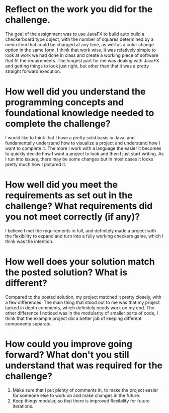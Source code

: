 
# Reflect on the work you did for the challenge.


The goal of the assignment was to use JavaFX to build auto build a checkerboard type object, with the number of squares determined by a menu item that could be changed at any time, as well as a color change option in the same form. 
I think that work wise, it was relatively simple to look at work we had done in class and create a working piece of software that fit the requirements. The longest part for me was dealing with JavaFX and getting things to look just right, but other than that it was a pretty straight forward execution.


# How well did you understand the programming concepts and foundational knowledge needed to complete the challenge?
I would like to think that I have a pretty solid basis in Java, and fundamentally understand how to visualize a project and understand how I want to complete it. The more I work with a language the easier it becomes to quickly decide how I want a project to look and then I just start writing. As I run into issues, there may be some changes but in most cases it looks pretty much how I pictured it.


# How well did you meet the requirements as set out in the challenge? What requirements did you not meet correctly (if any)?
I believe I met the requirements in full, and definitely made a project with the flexibility to expand and turn into a fully working checkers game, which I think was the intention.


# How well does your solution match the posted solution? What is different?
Compared to the posted solution, my project matched it pretty closely, with a few differences. The main thing that stood out to me was that my project lacked in depth comments, which definitely needs work on my end. The other difference I noticed was in the modularity of smaller parts of code, I think that the example project did a better job of keeping different components separate.


# How could you improve going forward? What don't you still understand that was required for the challenge?
1. Make sure that I put plenty of comments in, to make the project easier for someone else to work on and make changes in the future.
2. Keep things modular, so that there is improved flexibility for future iterations.
